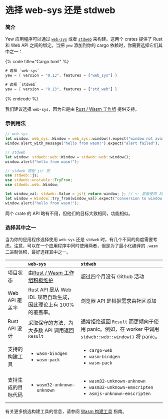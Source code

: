 # 选择 web-sys 还是 stdweb

### 简介

Yew 应用程序可以通过 [`web-sys`](https://docs.rs/web-sys) 或者 [`stdweb`](https://docs.rs/stdweb) 来构建。这两个 crates 提供了 Rust 和 Web API 之间的绑定。当把 `yew` 添加到你的 cargo 依赖时，你需要选择它们其中之一：

{% code title="Cargo.toml" %}
```rust
# 选择 `web-sys`
yew = { version = "0.13", features = ["web_sys"] }

# 选择 `stdweb`
yew = { version = "0.13", features = ["std_web"] }
```
{% endcode %}

我们建议选择 `web-sys`，因为它是由 [Rust / Wasm 工作组](https://rustwasm.github.io/) 提供支持。

### 示例用法

```rust
// web-sys
let window: web_sys::Window = web_sys::window().expect("window not available");
window.alert_with_message("hello from wasm!").expect("alert failed");

// stdweb
let window: stdweb::web::Window = stdweb::web::window();
window.alert("hello from wasm!");

// stdweb 搭配 js! 宏
use stdweb::js;
use stdweb::unstable::TryFrom;
use stdweb::web::Window;

let window_val: stdweb::Value = js!{ return window; }; // <- 里面使用 JS 语法
let window = Window::try_from(window_val).expect("conversion to window failed");
window.alert("hello from wasm!");
```

两个 crate 的 API 略有不用，但他们的目标大致相同，功能相似。

### 选择其中之一

当为你的应用程序选择使用 `web-sys` 还是 `stdweb` 时，有几个不同的角度需要考虑。注意，可以在一个应用程序中同时使用两者，但是为了最小化编译的 `.wasm` 二进制体积，最好选择其中之一。


<table>
  <thead>
    <tr>
      <th style="text-align:left"></th>
      <th style="text-align:left"><code>web-sys</code>
      </th>
      <th style="text-align:left"><code>stdweb</code>
      </th>
    </tr>
  </thead>
  <tbody>
    <tr>
      <td style="text-align:left">项目状态</td>
      <td style="text-align:left">由<a href="https://rustwasm.github.io/">Rust / Wasm 工作组积极维护</a>
      </td>
      <td style="text-align:left">超过四个月没有 Github 活动</td>
    </tr>
    <tr>
      <td style="text-align:left">Web API 覆盖率</td>
      <td style="text-align:left">Rust API 是从 Web IDL 规范自动生成，因此理论上有 100% 的覆盖率。</td>
      <td style="text-align:left">浏览器 API 是根据需求由社区添加</td>
    </tr>
    <tr>
      <td style="text-align:left">Rust API 设计</td>
      <td style="text-align:left">采取保守的方法，为大多数 API 调用返回 <code>Result</code></td>
      <td style="text-align:left">通常拒绝返回 <code>Result</code> 而更倾向于使用 panic。例如，在 worker 中调用 <code>stdweb::web::window()</code> 将 panic。</td>
    </tr>
    <tr>
      <td style="text-align:left">支持的构建工具</td>
      <td style="text-align:left">
        <ul>
          <li><code>wasm-bindgen</code>
          </li>
          <li><code>wasm-pack</code>
          </li>
        </ul>
      </td>
      <td style="text-align:left">
        <ul>
          <li><code>cargo-web</code>
          </li>
          <li><code>wasm-bindgen</code>
          </li>
          <li><code>wasm-pack</code>
          </li>
        </ul>
      </td>
    </tr>
    <tr>
      <td style="text-align:left">支持生成的目标代码</td>
      <td style="text-align:left">
        <ul>
          <li><code>wasm32-unknown-unknown</code>
          </li>
        </ul>
      </td>
      <td style="text-align:left">
        <ul>
          <li><code>wasm32-unknown-unknown</code>
          </li>
          <li><code>wasm32-unknown-emscripten</code>
          </li>
          <li><code>asmjs-unknown-emscripten</code>
          </li>
        </ul>
      </td>
    </tr>
  </tbody>
</table>

有关更多挑选构建工具的信息，请参阅 [Wasm 构建工具](project-setup/#wasm-build-tools) 指南。
